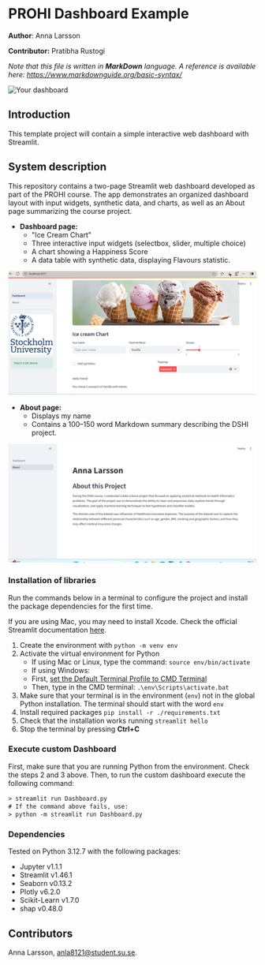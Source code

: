# PROHI Dashboard Example

**Author**: Anna Larsson
<!-- As main author, do not write anything in the line below.
The collaborator will edit the line below in GitHub -->
**Contributor:** Pratibha Rustogi 

_Note that this file is written in **MarkDown** language. A reference is available here: <https://www.markdownguide.org/basic-syntax/>_



![Your dashboard](./assets/project-logo.jpg)



## Introduction

This template project will contain a simple interactive web dashboard with Streamlit.

## System description

 This repository contains a two-page Streamlit web dashboard developed as part of the PROHI course. The app demonstrates an organized dashboard layout with input widgets, synthetic data, and charts, as well as an About page summarizing the course project.


- **Dashboard page:**  
  - "Ice Cream Chart"
  - Three interactive input widgets (selectbox, slider, multiple choice)  
  - A chart showing a Happiness Score 
  - A data table with synthetic data, displaying Flavours statistic. 
  
![Dashboard](assets/screenshot4.png)

- **About page:**  
  - Displays my name  
  - Contains a 100–150 word Markdown summary describing the DSHI project.

![About](assets/screenshot2.png)


### Installation of libraries

Run the commands below in a terminal to configure the project and install the package dependencies for the first time.

If you are using Mac, you may need to install Xcode. Check the official Streamlit documentation [here](https://docs.streamlit.io/get-started/installation/command-line#prerequisites).

1. Create the environment with `python -m venv env`
2. Activate the virtual environment for Python
   - If using Mac or Linux, type the command: `source env/bin/activate` 
   - If using Windows:
   - First, [set the Default Terminal Profile to CMD Terminal](https://code.visualstudio.com/docs/terminal/profiles)
   - Then, type in the CMD terminal: `.\env\Scripts\activate.bat`
3. Make sure that your terminal is in the environment (`env`) not in the global Python installation. The terminal should start with the word `env`
4. Install required packages `pip install -r ./requirements.txt`
5. Check that the installation works running `streamlit hello`
6. Stop the terminal by pressing **Ctrl+C**

### Execute custom Dashboard

First, make sure that you are running Python from the environment. Check the steps 2 and 3 above. Then, to run the custom dashboard execute the following command:

```
> streamlit run Dashboard.py
# If the command above fails, use:
> python -m streamlit run Dashboard.py
```

### Dependencies

Tested on Python 3.12.7 with the following packages:
  - Jupyter v1.1.1
  - Streamlit v1.46.1
  - Seaborn v0.13.2
  - Plotly v6.2.0
  - Scikit-Learn v1.7.0
  - shap v0.48.0

## Contributors


Anna Larsson, anla8121@student.su.se.